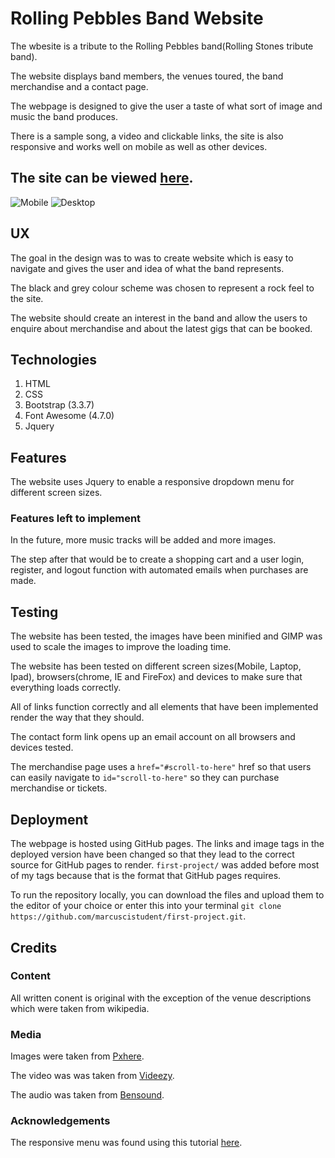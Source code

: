 # Rolling Pebbles Band Website

The wbesite is a tribute to the Rolling Pebbles band(Rolling Stones tribute band).

The website displays band members, the venues toured, the band merchandise and
a contact page.

The webpage is designed to give the user a taste of what sort of image and music the band produces.

There is a sample song, a video and clickable links, the site is also
responsive and works well on mobile as well as other devices.

## The site can be viewed [here](https://marcuscistudent.github.io/first-project/index).

![Mobile](https://github.com/marcuscistudent/first-project/blob/master/assets/images/mobile.png "Mobile")
![Desktop](https://github.com/marcuscistudent/first-project/blob/master/assets/images/desktop.png "Desktop")


## UX

The goal in the design was to was to create website which is easy to navigate
and gives the user and idea of what the band represents.

The black and grey colour scheme was chosen to represent a rock feel to the site.

The website should create an interest in the band and allow the users to enquire
about merchandise and about the latest gigs that can be booked.

## Technologies
1. HTML
2. CSS
3. Bootstrap (3.3.7)
4. Font Awesome (4.7.0)
5. Jquery


## Features

The website uses Jquery to enable a responsive dropdown menu for different screen sizes.

### Features left to implement

In the future, more music tracks will be added and more images.

The step after that would be to create a shopping cart and a user login,
register, and logout function with automated emails when purchases are made.


## Testing

The website has been tested, the images have been minified and
GIMP was used to scale the images to improve the loading time.

The website has been tested on different screen sizes(Mobile, Laptop, Ipad), 
browsers(chrome, IE and FireFox) and devices to make sure that
everything loads correctly.

All of links function correctly and all elements that have been implemented render the
way that they should.

The contact form link opens up an email account on all browsers and devices tested.

The merchandise page uses a ```href="#scroll-to-here"``` href so that users can 
easily navigate to ```id="scroll-to-here"``` so they can purchase merchandise or tickets.

## Deployment

The webpage is hosted using GitHub pages. 
The links and image tags in the deployed version have been changed so 
that they lead to the correct source for GitHub pages to render.
```first-project/``` was added before most of my tags because that is the format that
GitHub pages requires.

To run the repository locally, you can download the files and upload them
to the editor of your choice or enter this into your terminal
```git clone https://github.com/marcuscistudent/first-project.git```.


## Credits

### Content
All written conent is original with the exception of the 
venue descriptions which were taken from wikipedia.

### Media
Images were taken from [Pxhere](https://pxhere.com/).

The video was was taken from [Videezy](https://www.videezy.com).

The audio was taken from [Bensound](https://www.bensound.com/).

### Acknowledgements

The responsive menu was found using this tutorial [here](https://www.w3schools.com/howto/howto_js_topnav_responsive.asp).



